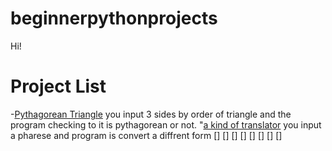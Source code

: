 # beginnerpythonprojects

Hi!

# Project List

-[Pythagorean Triangle](https://github.com/mgokayb/beginnerpythonprojects/blob/master/Pythagorean.py)
you input 3 sides by order of triangle and the program checking to it is pythagorean or not.
"[a kind of translator](https://github.com/mgokayb/beginnerpythonprojects/blob/master/a-kind-of-translator.py)
you input a pharese and program is convert a diffrent form
[]
[]
[]
[]
[]
[]
[]
[]



